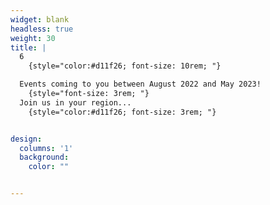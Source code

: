 ```yaml
---
widget: blank
headless: true
weight: 30
title: | 
  6 
    {style="color:#d11f26; font-size: 10rem; "} 

  Events coming to you between August 2022 and May 2023!
    {style="font-size: 3rem; "} 
  Join us in your region...
    {style="color:#d11f26; font-size: 3rem; "} 


design:
  columns: '1'
  background:
    color: ""


---
```




